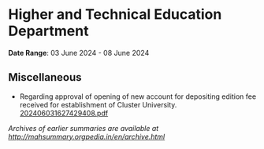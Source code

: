 # Higher and Technical Education Department

**Date Range**: 03 June 2024 - 08 June 2024


## Miscellaneous
- Regarding approval of opening of new account for depositing edition fee received for establishment of Cluster University.\
  [202406031627429408.pdf](https://gr.maharashtra.gov.in/Site/Upload/Government%20Resolutions/English/202406031627429408.pdf)


*Archives of earlier summaries are available at http://mahsummary.orgpedia.in/en/archive.html*